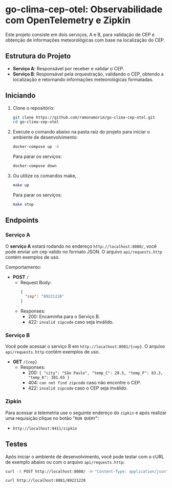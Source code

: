 # go-clima-cep-otel:  Observabilidade com OpenTelemetry e Zipkin

Este projeto consiste em dois serviços, A e B, para validação de CEP e obtenção de informações meteorológicas com base
na localização do CEP.

## Estrutura do Projeto

- **Serviço A**: Responsável por receber e validar o CEP.
- **Serviço B**: Responsável pela orquestração, validando o CEP, obtendo a localização e retornando informações
  meteorológicas formatadas.


## Iniciando

1. Clone o repositório:
    ```sh
    git clone https://github.com/ramonamorim/go-clima-cep-otel.git
    cd go-clima-cep-otel
    ```

2. Execute o comando abaixo na pasta raiz do projeto para iniciar o ambiente de desenvolvimento:

    ```sh
    docker-compose up -d
    ```

   Para parar os serviços:
    ```sh
    docker-compose down
    ```

3. Ou utilize os comandos make,
    ```sh
    make up
    ```
    Para parar os serviços:
    ```sh
    make stop
    ```




## Endpoints

### Serviço A

O **serviço A** estará rodando no endereço `http://localhost:8080/`, você pode enviar um cep valido no formato JSON. O
arquivo `api/requests.http` contém exemplos de uso.

Comportamento:

- **POST** `/`
    - Request Body:
      ```json
      {
        "cep": "89221220"
      }
      ```
    - Responses:
        - 200: Encaminha para o Serviço B.
        - 422: `invalid zipcode` caso seja inválido.

### Serviço B

Você pode acessar o serviço B em `http://localhost:8081/{cep}`. O arquivo `api/requests.http` contém exemplos de
uso.

- **GET** `/{cep}`
    - Responses:
        - 200: `{ "city": "São Paulo", "temp_C": 28.5, "temp_F": 83.3, "temp_K": 301.65 }`
        - 404: `can not find zipcode` caso não encontre o CEP.
        - 422: `invalid zipcode` caso o CEP seja inválido.

### Zipkin

Para acessar a telemetria use o seguinte endereço do `zipkin` e após realizar uma requisição clique no
botão "`RUN QUERY`":

- `http://localhost:9411/zipkin`


## Testes

Após iniciar o ambiente de desenvolvimento, você pode testar com o cURL de exemplo abaixo ou com o
arquivo `api/requests.http`:

```sh
curl -X POST http://localhost:8080/ -H "Content-Type: application/json" -d '{"cep": "89221220"}'
```

```sh
curl http://localhost:8081/89221220
```

